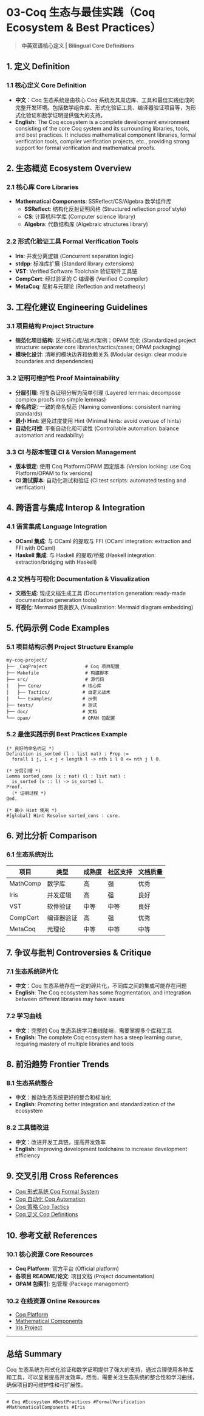 # 03-Coq 生态与最佳实践（Coq Ecosystem & Best Practices）

> **中英双语核心定义 | Bilingual Core Definitions**

## 1. 定义 Definition

### 1.1 核心定义 Core Definition

- **中文**：Coq 生态系统是由核心 Coq 系统及其周边库、工具和最佳实践组成的完整开发环境。包括数学组件库、形式化验证工具、编译器验证项目等，为形式化验证和数学证明提供强大的支持。
- **English**: The Coq ecosystem is a complete development environment consisting of the core Coq system and its surrounding libraries, tools, and best practices. It includes mathematical component libraries, formal verification tools, compiler verification projects, etc., providing strong support for formal verification and mathematical proofs.

## 2. 生态概览 Ecosystem Overview

### 2.1 核心库 Core Libraries

- **Mathematical Components**: SSReflect/CS/Algebra 数学组件库
  - **SSReflect**: 结构化反射证明风格 (Structured reflection proof style)
  - **CS**: 计算机科学库 (Computer science library)
  - **Algebra**: 代数结构库 (Algebraic structures library)

### 2.2 形式化验证工具 Formal Verification Tools

- **Iris**: 并发分离逻辑 (Concurrent separation logic)
- **stdpp**: 标准库扩展 (Standard library extensions)
- **VST**: Verified Software Toolchain 验证软件工具链
- **CompCert**: 经过验证的 C 编译器 (Verified C compiler)
- **MetaCoq**: 反射与元理论 (Reflection and metatheory)

## 3. 工程化建议 Engineering Guidelines

### 3.1 项目结构 Project Structure

- **规范化项目结构**: 区分核心库/战术/案例；OPAM 包化 (Standardized project structure: separate core libraries/tactics/cases; OPAM packaging)
- **模块化设计**: 清晰的模块边界和依赖关系 (Modular design: clear module boundaries and dependencies)

### 3.2 证明可维护性 Proof Maintainability

- **分层引理**: 将复杂证明分解为简单引理 (Layered lemmas: decompose complex proofs into simple lemmas)
- **命名约定**: 一致的命名规范 (Naming conventions: consistent naming standards)
- **最小 Hint**: 避免过度使用 Hint (Minimal hints: avoid overuse of hints)
- **自动化可控**: 平衡自动化和可读性 (Controllable automation: balance automation and readability)

### 3.3 CI 与版本管理 CI & Version Management

- **版本锁定**: 使用 Coq Platform/OPAM 固定版本 (Version locking: use Coq Platform/OPAM to fix versions)
- **CI 测试脚本**: 自动化测试和验证 (CI test scripts: automated testing and verification)

## 4. 跨语言与集成 Interop & Integration

### 4.1 语言集成 Language Integration

- **OCaml 集成**: 与 OCaml 的提取与 FFI (OCaml integration: extraction and FFI with OCaml)
- **Haskell 集成**: 与 Haskell 的提取/桥接 (Haskell integration: extraction/bridging with Haskell)

### 4.2 文档与可视化 Documentation & Visualization

- **文档生成**: 现成文档生成工具 (Documentation generation: ready-made documentation generation tools)
- **可视化**: Mermaid 图表嵌入 (Visualization: Mermaid diagram embedding)

## 5. 代码示例 Code Examples

### 5.1 项目结构示例 Project Structure Example

```text
my-coq-project/
├── _CoqProject              # Coq 项目配置
├── Makefile                 # 构建脚本
├── src/                     # 源代码
│   ├── Core/               # 核心库
│   ├── Tactics/            # 自定义战术
│   └── Examples/           # 示例
├── tests/                  # 测试
├── doc/                    # 文档
└── opam/                   # OPAM 包配置
```

### 5.2 最佳实践示例 Best Practices Example

```coq
(* 良好的命名约定 *)
Definition is_sorted (l : list nat) : Prop :=
  forall i j, i < j < length l -> nth i l 0 <= nth j l 0.

(* 分层引理 *)
Lemma sorted_cons (x : nat) (l : list nat) :
  is_sorted (x :: l) -> is_sorted l.
Proof.
  (* 证明过程 *)
Qed.

(* 最小 Hint 使用 *)
#[global] Hint Resolve sorted_cons : core.
```

## 6. 对比分析 Comparison

### 6.1 生态系统对比

| 项目 | 类型 | 成熟度 | 社区支持 | 文档质量 |
|------|------|--------|----------|----------|
| MathComp | 数学库 | 高 | 强 | 优秀 |
| Iris | 并发逻辑 | 高 | 强 | 良好 |
| VST | 软件验证 | 中等 | 中等 | 良好 |
| CompCert | 编译器验证 | 高 | 强 | 优秀 |
| MetaCoq | 元理论 | 中等 | 中等 | 中等 |

## 7. 争议与批判 Controversies & Critique

### 7.1 生态系统碎片化

- **中文**：Coq 生态系统存在一定的碎片化，不同库之间的集成可能存在问题
- **English**: The Coq ecosystem has some fragmentation, and integration between different libraries may have issues

### 7.2 学习曲线

- **中文**：完整的 Coq 生态系统学习曲线陡峭，需要掌握多个库和工具
- **English**: The complete Coq ecosystem has a steep learning curve, requiring mastery of multiple libraries and tools

## 8. 前沿趋势 Frontier Trends

### 8.1 生态系统整合

- **中文**：推动生态系统更好的整合和标准化
- **English**: Promoting better integration and standardization of the ecosystem

### 8.2 工具链改进

- **中文**：改进开发工具链，提高开发效率
- **English**: Improving development toolchains to increase development efficiency

## 9. 交叉引用 Cross References

- [Coq 形式系统 Coq Formal System](./01-Coq-Formal-System.md)
- [Coq 自动化 Coq Automation](./02-Coq-Automation.md)
- [Coq 策略 Coq Tactics](./03-Coq-Tactics.md)
- [Coq 定义 Coq Definitions](./04-Coq-Definitions.md)

## 10. 参考文献 References

### 10.1 核心资源 Core Resources

- **Coq Platform**: 官方平台 (Official platform)
- **各项目 README/论文**: 项目文档 (Project documentation)
- **OPAM 包索引**: 包管理 (Package management)

### 10.2 在线资源 Online Resources

- [Coq Platform](https://coq.inria.fr/opam/www/)
- [Mathematical Components](https://math-comp.github.io/)
- [Iris Project](https://iris-project.org/)

---

## 总结 Summary

Coq 生态系统为形式化验证和数学证明提供了强大的支持，通过合理使用各种库和工具，可以显著提高开发效率。然而，需要关注生态系统的整合性和学习曲线，确保项目的可维护性和可扩展性。

---

`# Coq #Ecosystem #BestPractices #FormalVerification #MathematicalComponents #Iris`
